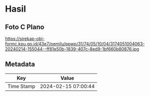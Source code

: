 # Hasil

## Foto C Plano

https://sirekap-obj-formc.kpu.go.id/43e7/pemilu/ppwp/31/74/05/10/04/3174051004063-20240214-155044--ff81e50b-1839-407c-8ed9-1bf660b80876.jpg


## Metadata

| Key        | Value               |
| ---------- | ------------------- |
| Time Stamp | 2024-02-15 07:00:44 |



